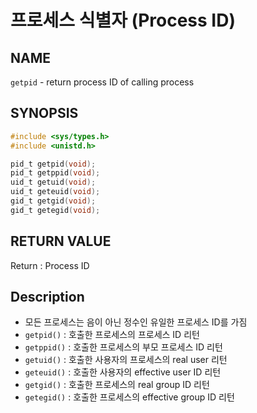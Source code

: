 # 프로세스 식별자 (Process ID)
## NAME
`getpid` - return process ID of calling process
## SYNOPSIS
```c
#include <sys/types.h>
#include <unistd.h>

pid_t getpid(void);
pid_t getppid(void);
uid_t getuid(void);
uid_t geteuid(void);
gid_t getgid(void);
gid_t getegid(void);
```
## RETURN VALUE
Return : Process ID
## Description
* 모든 프로세스는 음이 아닌 정수인 유일한 프로세스 ID를 가짐
* `getpid()` : 호출한 프로세스의 프로세스 ID 리턴
* `getppid()` : 호출한 프로세스의 부모 프로세스 ID 리턴
* `getuid()` : 호출한 사용자의 프로세스의 real user 리턴
* `geteuid()` : 호출한 사용자의 effective user ID 리턴
* `getgid()` : 호출한 프로세스의 real group ID 리턴
* `getegid()` : 호출한 프로세스의 effective group ID 리턴
